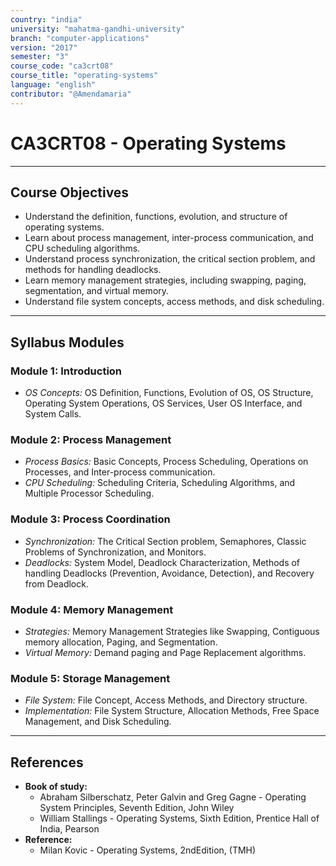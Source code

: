 ```yaml
---
country: "india"
university: "mahatma-gandhi-university"
branch: "computer-applications"
version: "2017"
semester: "3"
course_code: "ca3crt08"
course_title: "operating-systems"
language: "english"
contributor: "@Amendamaria"
---
```

# CA3CRT08 - Operating Systems

---
## Course Objectives

* Understand the definition, functions, evolution, and structure of operating systems.
* Learn about process management, inter-process communication, and CPU scheduling algorithms.
* Understand process synchronization, the critical section problem, and methods for handling deadlocks.
* Learn memory management strategies, including swapping, paging, segmentation, and virtual memory.
* Understand file system concepts, access methods, and disk scheduling.

---
## Syllabus Modules

### Module 1: Introduction
* *OS Concepts:* OS Definition, Functions, Evolution of OS, OS Structure, Operating System Operations, OS Services, User OS Interface, and System Calls.

### Module 2: Process Management
* *Process Basics:* Basic Concepts, Process Scheduling, Operations on Processes, and Inter-process communication.
* *CPU Scheduling:* Scheduling Criteria, Scheduling Algorithms, and Multiple Processor Scheduling.

### Module 3: Process Coordination
* *Synchronization:* The Critical Section problem, Semaphores, Classic Problems of Synchronization, and Monitors.
* *Deadlocks:* System Model, Deadlock Characterization, Methods of handling Deadlocks (Prevention, Avoidance, Detection), and Recovery from Deadlock.

### Module 4: Memory Management
* *Strategies:* Memory Management Strategies like Swapping, Contiguous memory allocation, Paging, and Segmentation.
* *Virtual Memory:* Demand paging and Page Replacement algorithms.

### Module 5: Storage Management
* *File System:* File Concept, Access Methods, and Directory structure.
* *Implementation:* File System Structure, Allocation Methods, Free Space Management, and Disk Scheduling.

---
## References
* **Book of study:**
    * Abraham Silberschatz, Peter Galvin and Greg Gagne - Operating System Principles, Seventh Edition, John Wiley
    * William Stallings - Operating Systems, Sixth Edition, Prentice Hall of India, Pearson
* **Reference:**
    * Milan Kovic - Operating Systems, 2ndEdition, (TMH)